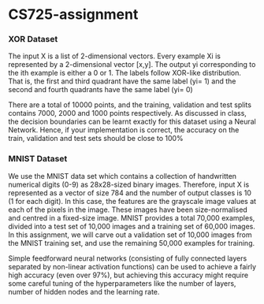 # CS725-assignment
### XOR Dataset
The input X is a list of 2-dimensional vectors. Every example Xi is represented by a 2-dimensional vector [x,y]. The output yi corresponding to the ith
example is either a 0 or 1. The labels follow XOR-like distribution. That is, the first and third quadrant have the same label (yi= 1) and the second
and fourth quadrants have the same label (yi= 0)

There are a total of 10000 points, and the training, validation and test splits contains 7000, 2000 and
1000 points respectively. As discussed in class, the decision boundaries can be learnt exactly for this
dataset using a Neural Network. Hence, if your implementation is correct, the accuracy on the train,
validation and test sets should be close to 100%

### MNIST Dataset
We use the MNIST data set which contains a collection of handwritten numerical digits (0-9) as
28x28-sized binary images. Therefore, input X is represented as a vector of size 784 and the number
of output classes is 10 (1 for each digit). In this case, the features are the grayscale image values at
each of the pixels in the image. These images have been size-normalised and centred in a fixed-size
image. MNIST provides a total 70,000 examples, divided into a test set of 10,000 images and a
training set of 60,000 images. In this assignment, we will carve out a validation set of 10,000 images
from the MNIST training set, and use the remaining 50,000 examples for training.


Simple feedforward neural networks (consisting of fully connected layers separated by non-linear
activation functions) can be used to achieve a fairly high accuracy (even over 97%), but achieving this
accuracy might require some careful tuning of the hyperparameters like the number of layers, number
of hidden nodes and the learning rate.

